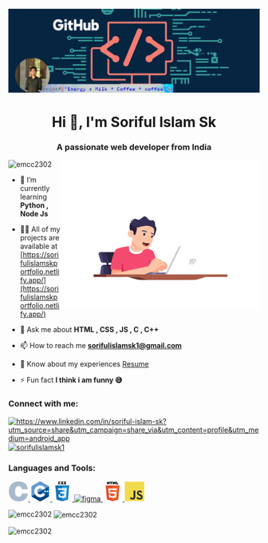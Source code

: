 ![logo](https://github.com/emcc2302/emcc2302/blob/main/Untitled%20design%20(4).png)
<h1 align="center">Hi 👋, I'm Soriful Islam Sk</h1>
<h3 align="center">A passionate web developer from India</h3>
<img align="right" alt="coding" width="400"  src="https://github.com/emcc2302/emcc2302/blob/main/output-onlinegiftools.gif">

<p align="left"> <img src="https://komarev.com/ghpvc/?username=emcc2302&label=Profile%20views&color=0e75b6&style=flat" alt="emcc2302" /> </p>

- 🌱 I’m currently learning **Python , Node Js**

- 👨‍💻 All of my projects are available at [https://sorifulislamskportfolio.netlify.app/](https://sorifulislamskportfolio.netlify.app/)

- 💬 Ask me about **HTML , CSS , JS , C , C++**

- 📫 How to reach me **sorifulislamsk1@gmail.com**

- 📄 Know about my experiences [Resume]([https://drive.google.com/file/d/1bcODl-sxdEmkdaTE2f9iObzXKSC84nUB/view?usp=sharing](https://drive.google.com/file/d/1A-4Cv5NWFFz-S4j5h0STFeR-0bCPluJH/view?usp=sharing))

- ⚡ Fun fact **I think i am funny 😅**

<h3 align="left">Connect with me:</h3>
<p align="left">
<a href="https://www.linkedin.com/in/soriful-islam-sk/" target="blank"><img align="center" src="https://raw.githubusercontent.com/rahuldkjain/github-profile-readme-generator/master/src/images/icons/Social/linked-in-alt.svg" alt="https://www.linkedin.com/in/soriful-islam-sk?utm_source=share&utm_campaign=share_via&utm_content=profile&utm_medium=android_app" height="30" width="40" /></a>
<a href="https://leetcode.com/u/emcc2302/" target="blank"><img align="center" src="https://raw.githubusercontent.com/rahuldkjain/github-profile-readme-generator/master/src/images/icons/Social/leet-code.svg" alt="sorifulislamsk1" height="30" width="40" /></a>
</p>

<h3 align="left">Languages and Tools:</h3>
<p align="left"> <a href="https://www.cprogramming.com/" target="_blank" rel="noreferrer"> <img src="https://raw.githubusercontent.com/devicons/devicon/master/icons/c/c-original.svg" alt="c" width="40" height="40"/> </a> <a href="https://www.w3schools.com/cpp/" target="_blank" rel="noreferrer"> <img src="https://raw.githubusercontent.com/devicons/devicon/master/icons/cplusplus/cplusplus-original.svg" alt="cplusplus" width="40" height="40"/> </a> <a href="https://www.w3schools.com/css/" target="_blank" rel="noreferrer"> <img src="https://raw.githubusercontent.com/devicons/devicon/master/icons/css3/css3-original-wordmark.svg" alt="css3" width="40" height="40"/> </a> <a href="https://www.figma.com/" target="_blank" rel="noreferrer"> <img src="https://www.vectorlogo.zone/logos/figma/figma-icon.svg" alt="figma" width="40" height="40"/> </a> <a href="https://www.w3.org/html/" target="_blank" rel="noreferrer"> <img src="https://raw.githubusercontent.com/devicons/devicon/master/icons/html5/html5-original-wordmark.svg" alt="html5" width="40" height="40"/> </a> <a href="https://developer.mozilla.org/en-US/docs/Web/JavaScript" target="_blank" rel="noreferrer"> <img src="https://raw.githubusercontent.com/devicons/devicon/master/icons/javascript/javascript-original.svg" alt="javascript" width="40" height="40"/> </a> </p>

<p><img align="left" src="https://github-readme-stats.vercel.app/api/top-langs?username=emcc2302&show_icons=true&locale=en&layout=compact" alt="emcc2302" /></p>

<p>&nbsp;<img align="center" src="https://github-readme-stats.vercel.app/api?username=emcc2302&show_icons=true&locale=en" alt="emcc2302" /></p>

<p><img align="center" src="https://github-readme-streak-stats.herokuapp.com/?user=emcc2302&" alt="emcc2302" /></p>
